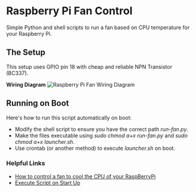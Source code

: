 # Raspberry Pi Fan Control

Simple Python and shell scripts to run a fan based on CPU temperature for your Raspberry Pi. 

## The Setup

This setup uses GPIO pin 18 with cheap and reliable NPN Transistor (BC337). 

**Wiring Diagram**
![Raspberry Pi Fan Wiring Diagram](https://github.com/vollmann-ariel/Raspberry-Pi-Fan-Control/blob/master/GPIO-Pinout-Diagram-2.png?raw=true)

## Running on Boot

Here's how to run this script automatically on boot:
- Modify the shell script to ensure you have the correct path _run-fan.py_.
- Make the files executable using _sudo chmod a+x run-fan.py_ and _sudo chmod a+x launcher.sh_.
- Use crontab (or another method) to execute _launcher.sh_ on boot. 

### Helpful Links
- [How to control a fan to cool the CPU of your RaspBerryPi](https://hackernoon.com/how-to-control-a-fan-to-cool-the-cpu-of-your-raspberrypi-3313b6e7f92c)
- [Execute Script on Start Up](https://raspberrypi.stackexchange.com/questions/8734/execute-script-on-start-up)
